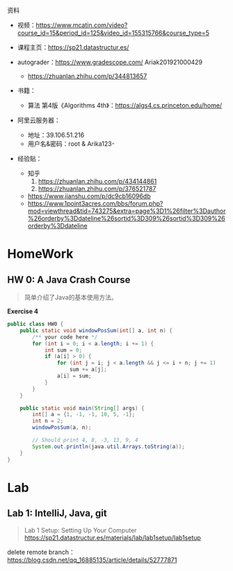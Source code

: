 资料

- 视频：https://www.mcatin.com/video?course_id=15&period_id=125&video_id=155315766&course_type=5
- 课程主页：https://sp21.datastructur.es/
- autograder：https://www.gradescope.com/   Ariak201921000429
  - https://zhuanlan.zhihu.com/p/344813657

- 书籍：
  - 算法 第4版《Algorithms 4th》：https://algs4.cs.princeton.edu/home/

- 阿里云服务器：
  - 地址：39.106.51.216
  - 用户名&密码：root & Arika123-

- 经验贴：
  - 知乎
    1.  https://zhuanlan.zhihu.com/p/434144861
    2.  https://zhuanlan.zhihu.com/p/376521787
  - https://www.jianshu.com/p/dc9cb16096db
  - https://www.1point3acres.com/bbs/forum.php?mod=viewthread&tid=743275&extra=page%3D1%26filter%3Dauthor%26orderby%3Ddateline%26sortid%3D309%26sortid%3D309%26orderby%3Ddateline


# HomeWork

## HW 0: A Java Crash Course

>简单介绍了Java的基本使用方法。



**Exercise 4**

```java
public class HW0 {
    public static void windowPosSum(int[] a, int n) {
        /** your code here */
        for (int i = 0; i < a.length; i += 1) {
            int sum = 0;
            if (a[i] > 0) {
                for (int j = i; j < a.length && j <= i + n; j += 1)
                    sum += a[j];
                a[i] = sum;
            }
        }
    }

    public static void main(String[] args) {
        int[] a = {1, -1, -1, 10, 5, -1};
        int n = 2;
        windowPosSum(a, n);

        // Should print 4, 8, -3, 13, 9, 4
        System.out.println(java.util.Arrays.toString(a));
    }
}
```

# Lab

## Lab 1: IntelliJ, Java, git

> Lab 1 Setup: Setting Up Your Computer https://sp21.datastructur.es/materials/lab/lab1setup/lab1setup

delete remote branch：https://blog.csdn.net/qq_16885135/article/details/52777871
